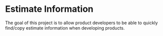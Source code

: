 # Estimate Information

The goal of this project is to allow product developers to be able to quickly find/copy estimate information when developing products. 
